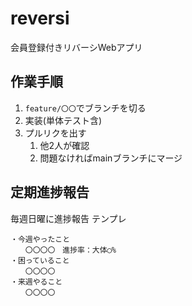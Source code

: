 # reversi
会員登録付きリバーシWebアプリ
## 作業手順

1. `feature/〇〇`でブランチを切る
2. 実装(単体テスト含)
3. プルリクを出す
   1. 他2人が確認
   2. 問題なければmainブランチにマージ
  
## 定期進捗報告
毎週日曜に進捗報告
テンプレ
```
・今週やったこと
　　〇〇〇〇　進捗率：大体◯%
・困っていること
　　〇〇〇〇
・来週やること
　　〇〇〇〇
```
